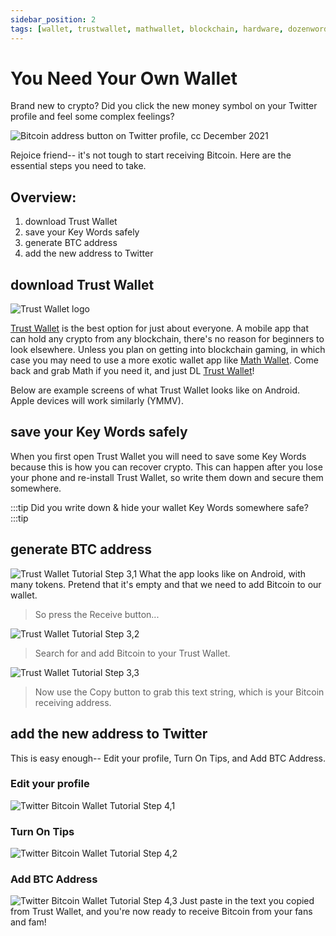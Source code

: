 ```yaml
---
sidebar_position: 2
tags: [wallet, trustwallet, mathwallet, blockchain, hardware, dozenwords]
---
```

# You Need Your Own Wallet

Brand new to crypto? Did you click the new money symbol on your Twitter profile and feel some complex feelings?

![Bitcoin address button on Twitter profile, cc December 2021](../../static/img/newbtn1.png)

Rejoice friend-- it's not tough to start receiving Bitcoin. Here are the essential steps you need to take.

## Overview:
1. download Trust Wallet
2. save your Key Words safely
3. generate BTC address
4. add the new address to Twitter

## download Trust Wallet

![Trust Wallet logo](../../static/img/TrustWallet-logo.svg)

[Trust Wallet](https://trustwallet.com/deeplink/) is the best option for just about everyone.  A mobile app that can hold any crypto from any blockchain, there's no reason for beginners to look elsewhere. Unless you plan on getting into blockchain gaming, in which case you may need to use a more exotic wallet app like [Math Wallet](https://mathwallet.org/en-us/). Come back and grab Math if you need it, and just DL [Trust Wallet](https://trustwallet.com/deeplink/)! 


Below are example screens of what Trust Wallet looks like on Android. Apple devices will work similarly (YMMV).


## save your Key Words safely
When you first open Trust Wallet you will need to save some Key Words because this is how you can recover crypto. This can happen after you lose your phone and re-install Trust Wallet, so write them down and secure them somewhere.

:::tip
Did you write down & hide your wallet Key Words somewhere safe?
:::tip



## generate BTC address
![Trust Wallet Tutorial Step 3,1](../../static/img/tw1.jpg)
What the app looks like on Android, with many tokens. Pretend that it's empty and that we need to add Bitcoin to our wallet.

> So press the Receive button...

![Trust Wallet Tutorial Step 3,2](../../static/img/tw2.jpg)
> Search for and add Bitcoin to your Trust Wallet.


![Trust Wallet Tutorial Step 3,3](../../static/img/tw3.jpg)
> Now use the Copy button to grab this text string, which is your Bitcoin receiving address.






## add the new address to Twitter
This is easy enough-- Edit your profile, Turn On Tips, and Add BTC Address.


### Edit your profile
![Twitter Bitcoin Wallet Tutorial Step 4,1](../../static/img/zero1.png)



### Turn On Tips
![Twitter Bitcoin Wallet Tutorial Step 4,2](../../static/img/zero2.png)


### Add BTC Address 
![Twitter Bitcoin Wallet Tutorial Step 4,3](../../static/img/zero3.png)
Just paste in the text you copied from Trust Wallet, and you're now ready to receive Bitcoin from your fans and fam!


